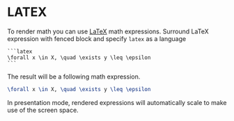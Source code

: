 # LATEX

To render math you can use [LaTeX](https://en.wikibooks.org/wiki/LaTeX/Mathematics) math expressions. 
Surround LaTeX expression with fenced block and specify `latex` as a language

    ```latex
    \forall x \in X, \quad \exists y \leq \epsilon
    ```

The result will be a following math expression.

```latex
\forall x \in X, \quad \exists y \leq \epsilon
```

In presentation mode, rendered expressions will automatically scale to make use of the screen space.

